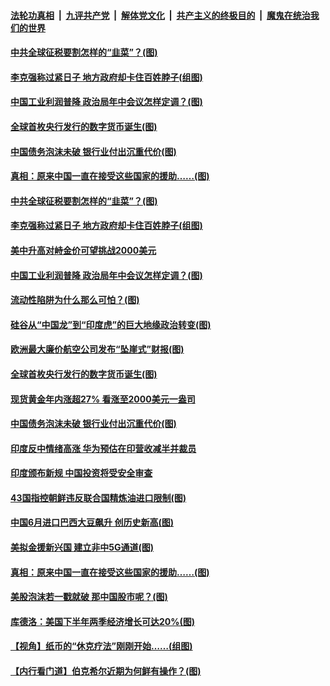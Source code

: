 

####  [法轮功真相](../../../../basic/blob/master/README.md?t=07282102) &nbsp;|&nbsp; [九评共产党](../../../../9ping.md/blob/master/README.md?t=07282102) &nbsp;|&nbsp; [解体党文化](../../../../jtdwh.md/blob/master/README.md?t=07282102)  &nbsp;|&nbsp; [共产主义的终极目的](../../../../gczydzjmd.md/blob/master/README.md?t=07282102) &nbsp;|&nbsp; [魔鬼在统治我们的世界](../../../../mgztzwmdsj.md/blob/master/README.md?t=07282102) 

#### [中共全球征税要割怎样的“韭菜”？(图)](../pages/p5/941153.md?t=07282102) 

#### [李克强称过紧日子 地方政府却卡住百姓脖子(组图)](../pages/p5/941068.md?t=07282102) 

#### [中国工业利润普降 政治局年中会议怎样定调？(图)](../pages/p5/941071.md?t=07282102) 

#### [全球首枚央行发行的数字货币诞生(图)](../pages/p5/941073.md?t=07282102) 

#### [中国债务泡沫未破 银行业付出沉重代价(图)](../pages/p5/941049.md?t=07282102) 

#### [真相：原来中国一直在接受这些国家的援助……(图)](../pages/p5/941003.md?t=07282102) 

#### [中共全球征税要割怎样的“韭菜”？(图)](../pages/p5/941153.md?t=07282102) 

#### [李克强称过紧日子 地方政府却卡住百姓脖子(组图)](../pages/p5/941068.md?t=07282102) 

#### [美中升高对峙金价可望挑战2000美元](../pages/p5/941099.md?t=07282102) 

#### [中国工业利润普降 政治局年中会议怎样定调？(图)](../pages/p5/941071.md?t=07282102) 

#### [流动性陷阱为什么那么可怕？(图)](../pages/p5/941072.md?t=07282102) 

#### [硅谷从“中国龙”到“印度虎”的巨大地缘政治转变(图)](../pages/p5/941093.md?t=07282102) 

#### [欧洲最大廉价航空公司发布“坠崖式”财报(图)](../pages/p5/941074.md?t=07282102) 

#### [全球首枚央行发行的数字货币诞生(图)](../pages/p5/941073.md?t=07282102) 

#### [现货黄金年内涨超27% 看涨至2000美元一盎司](../pages/p5/941057.md?t=07282102) 

#### [中国债务泡沫未破 银行业付出沉重代价(图)](../pages/p5/941049.md?t=07282102) 

#### [印度反中情绪高涨 华为预估在印营收减半并裁员](../pages/p5/941046.md?t=07282102) 

#### [印度颁布新规 中国投资将受安全审查](../pages/p5/941044.md?t=07282102) 

#### [43国指控朝鲜违反联合国精炼油进口限制(图)](../pages/p5/941021.md?t=07282102) 

#### [中国6月进口巴西大豆飙升 创历史新高(图)](../pages/p5/941009.md?t=07282102) 

#### [美拟金援新兴国 建立非中5G通道(图)](../pages/p5/941007.md?t=07282102) 

#### [真相：原来中国一直在接受这些国家的援助……(图)](../pages/p5/941003.md?t=07282102) 

#### [美股泡沫若一戳就破 那中国股市呢？(图)](../pages/p5/940990.md?t=07282102) 

#### [库德洛：美国下半年两季经济增长可达20%(图)](../pages/p5/941000.md?t=07282102) 

#### [【视角】纸币的“休克疗法”刚刚开始……(组图)](../pages/p5/940987.md?t=07282102) 

#### [【内行看门道】伯克希尔近期为何鲜有操作？(图)](../pages/p5/940989.md?t=07282102) 


